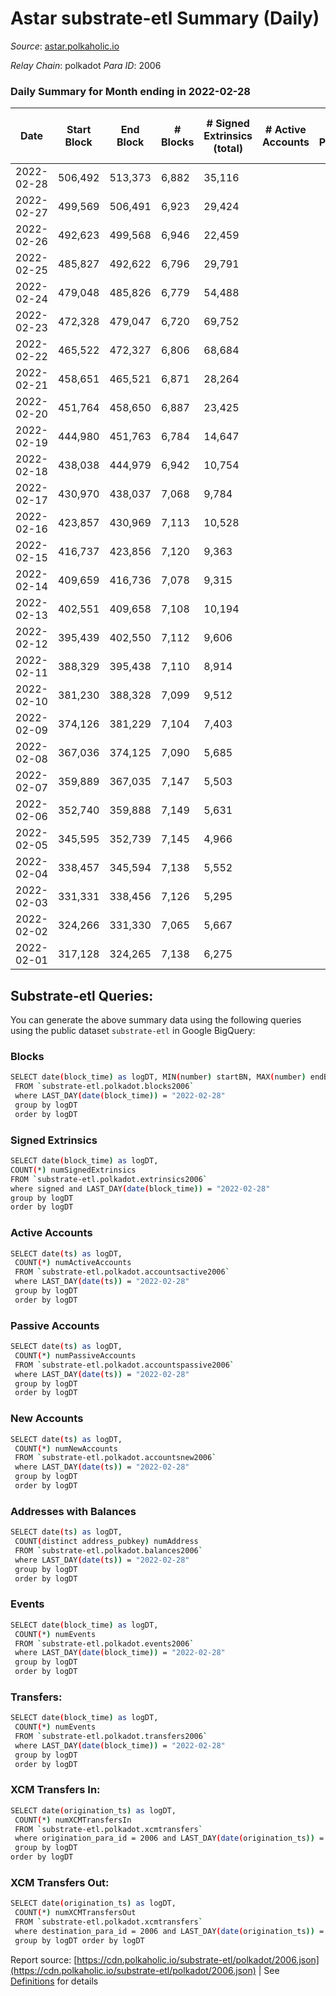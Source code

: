 # Astar substrate-etl Summary (Daily)

_Source_: [astar.polkaholic.io](https://astar.polkaholic.io)

*Relay Chain*: polkadot
*Para ID*: 2006



### Daily Summary for Month ending in 2022-02-28


| Date | Start Block | End Block | # Blocks | # Signed Extrinsics (total) | # Active Accounts | # Passive | # New | # Addresses with Balances | # Events | # Transfers | # XCM Transfers In | # XCM Transfers Out | Issues | 
| ---- | ----------- | --------- | -------- | --------------------------- | ----------------- | --------- | ----- | ------------------------- | -------- | ----------- | ------------------ | ------------------- | ------ |
| 2022-02-28 | 506,492 | 513,373 | 6,882 | 35,116 |  |  |  | 76,017 | 722,115 | 34,265 ($46,705,109.04) |   |   |  |
| 2022-02-27 | 499,569 | 506,491 | 6,923 | 29,424 |  |  |  |  | 373,466 | 37,337 ($7,449,819.99) |   |   |  |
| 2022-02-26 | 492,623 | 499,568 | 6,946 | 22,459 |  |  |  |  | 297,923 | 25,606 ($6,706,612.64) |   |   |  |
| 2022-02-25 | 485,827 | 492,622 | 6,796 | 29,791 |  |  |  |  | 309,684 | 32,305 ($5,010,599.80) |   |   |  |
| 2022-02-24 | 479,048 | 485,826 | 6,779 | 54,488 |  |  |  |  | 331,538 | 20,558 ($8,526,767.95) |   |   |  |
| 2022-02-23 | 472,328 | 479,047 | 6,720 | 69,752 |  |  |  |  | 395,925 | 20,360 ($3,845,468.92) |   |   |  |
| 2022-02-22 | 465,522 | 472,327 | 6,806 | 68,684 |  |  |  |  | 408,344 | 24,199 ($3,640,337.85) |   |   |  |
| 2022-02-21 | 458,651 | 465,521 | 6,871 | 28,264 |  |  |  |  | 287,289 | 29,472 ($5,546,577.56) |   |   |  |
| 2022-02-20 | 451,764 | 458,650 | 6,887 | 23,425 |  |  |  |  | 189,703 | 16,918 ($2,925,058.74) |   |   |  |
| 2022-02-19 | 444,980 | 451,763 | 6,784 | 14,647 |  |  |  |  | 162,016 | 14,543 ($3,922,557.32) |   |   |  |
| 2022-02-18 | 438,038 | 444,979 | 6,942 | 10,754 |  |  |  |  | 163,761 | 13,573 ($11,560,449.82) |   |   |  |
| 2022-02-17 | 430,970 | 438,037 | 7,068 | 9,784 |  |  |  |  | 182,568 | 12,972 ($7,167,897.27) |   |   |  |
| 2022-02-16 | 423,857 | 430,969 | 7,113 | 10,528 |  |  |  |  | 139,291 | 12,764 ($1,705,227.29) |   |   |  |
| 2022-02-15 | 416,737 | 423,856 | 7,120 | 9,363 |  |  |  |  | 140,198 | 12,451 ($7,618,177.58) |   |   |  |
| 2022-02-14 | 409,659 | 416,736 | 7,078 | 9,315 |  |  |  |  | 131,968 | 12,033 ($1,518,994.49) |   |   |  |
| 2022-02-13 | 402,551 | 409,658 | 7,108 | 10,194 |  |  |  |  | 142,795 | 12,923 ($1,788,507.09) |   |   |  |
| 2022-02-12 | 395,439 | 402,550 | 7,112 | 9,606 |  |  |  |  | 146,843 | 12,655 ($1,893,780.88) |   |   |  |
| 2022-02-11 | 388,329 | 395,438 | 7,110 | 8,914 |  |  |  |  | 135,742 | 12,527 ($3,209,519.61) |   |   |  |
| 2022-02-10 | 381,230 | 388,328 | 7,099 | 9,512 |  |  |  |  | 135,127 | 12,089 ($1,333,112.71) |   |   |  |
| 2022-02-09 | 374,126 | 381,229 | 7,104 | 7,403 |  |  |  |  | 125,107 | 11,140 ($1,384,888.03) |   |   |  |
| 2022-02-08 | 367,036 | 374,125 | 7,090 | 5,685 |  |  |  |  | 119,738 | 10,480 ($5,683,928.35) |   |   |  |
| 2022-02-07 | 359,889 | 367,035 | 7,147 | 5,503 |  |  |  |  | 123,602 | 10,293 ($3,909,318.71) |   |   |  |
| 2022-02-06 | 352,740 | 359,888 | 7,149 | 5,631 |  |  |  |  | 124,554 | 10,512 ($2,809,369.54) |   |   |  |
| 2022-02-05 | 345,595 | 352,739 | 7,145 | 4,966 |  |  |  |  | 123,414 | 10,383 ($1,917,989.70) |   |   |  |
| 2022-02-04 | 338,457 | 345,594 | 7,138 | 5,552 |  |  |  |  | 118,782 | 10,486 ($3,447,472.08) |   |   |  |
| 2022-02-03 | 331,331 | 338,456 | 7,126 | 5,295 |  |  |  |  | 108,460 | 10,287 ($2,165,222.10) |   |   |  |
| 2022-02-02 | 324,266 | 331,330 | 7,065 | 5,667 |  |  |  |  | 113,343 | 10,348 ($3,754,011.30) |   |   |  |
| 2022-02-01 | 317,128 | 324,265 | 7,138 | 6,275 |  |  |  |  | 136,022 | 11,250 ($5,669,835.44) |   |   |  |

## Substrate-etl Queries:
You can generate the above summary data using the following queries using the public dataset `substrate-etl` in Google BigQuery:

### Blocks
```bash
SELECT date(block_time) as logDT, MIN(number) startBN, MAX(number) endBN, COUNT(*) numBlocks 
 FROM `substrate-etl.polkadot.blocks2006`  
 where LAST_DAY(date(block_time)) = "2022-02-28" 
 group by logDT 
 order by logDT
```

### Signed Extrinsics
```bash
SELECT date(block_time) as logDT, 
COUNT(*) numSignedExtrinsics 
FROM `substrate-etl.polkadot.extrinsics2006`  
where signed and LAST_DAY(date(block_time)) = "2022-02-28" 
group by logDT 
order by logDT
```

### Active Accounts
```bash
SELECT date(ts) as logDT, 
 COUNT(*) numActiveAccounts 
 FROM `substrate-etl.polkadot.accountsactive2006` 
 where LAST_DAY(date(ts)) = "2022-02-28" 
 group by logDT 
 order by logDT
```

### Passive Accounts
```bash
SELECT date(ts) as logDT, 
 COUNT(*) numPassiveAccounts 
 FROM `substrate-etl.polkadot.accountspassive2006` 
 where LAST_DAY(date(ts)) = "2022-02-28" 
 group by logDT 
 order by logDT
```

### New Accounts
```bash
SELECT date(ts) as logDT, 
 COUNT(*) numNewAccounts 
 FROM `substrate-etl.polkadot.accountsnew2006` 
 where LAST_DAY(date(ts)) = "2022-02-28" 
 group by logDT
 order by logDT
```

### Addresses with Balances
```bash
SELECT date(ts) as logDT,
 COUNT(distinct address_pubkey) numAddress 
 FROM `substrate-etl.polkadot.balances2006` 
 where LAST_DAY(date(ts)) = "2022-02-28" 
 group by logDT 
 order by logDT
```

### Events
```bash
SELECT date(block_time) as logDT, 
 COUNT(*) numEvents 
 FROM `substrate-etl.polkadot.events2006` 
 where LAST_DAY(date(block_time)) = "2022-02-28" 
 group by logDT 
 order by logDT
```

### Transfers:
```bash
SELECT date(block_time) as logDT, 
 COUNT(*) numEvents 
 FROM `substrate-etl.polkadot.transfers2006` 
 where LAST_DAY(date(block_time)) = "2022-02-28" 
 group by logDT 
 order by logDT
```

### XCM Transfers In:
```bash
SELECT date(origination_ts) as logDT, 
 COUNT(*) numXCMTransfersIn 
 FROM `substrate-etl.polkadot.xcmtransfers` 
 where origination_para_id = 2006 and LAST_DAY(date(origination_ts)) = "2022-02-28" 
 group by logDT 
order by logDT
```

### XCM Transfers Out:
```bash
SELECT date(origination_ts) as logDT, 
 COUNT(*) numXCMTransfersOut 
 FROM `substrate-etl.polkadot.xcmtransfers` 
 where destination_para_id = 2006 and LAST_DAY(date(origination_ts)) = "2022-02-28" 
 group by logDT order by logDT
```


Report source: [https://cdn.polkaholic.io/substrate-etl/polkadot/2006.json](https://cdn.polkaholic.io/substrate-etl/polkadot/2006.json) | See [Definitions](/DEFINITIONS.md) for details
